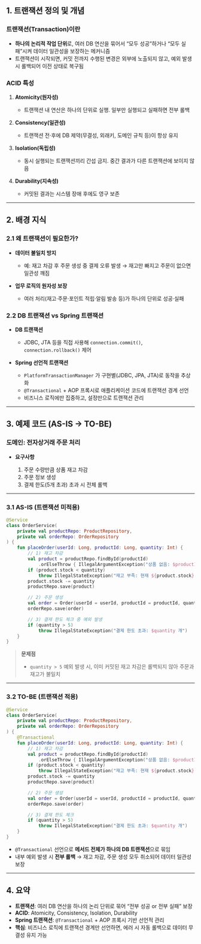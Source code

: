 ## 1. 트랜잭션 정의 및 개념

### 트랜잭션(Transaction)이란

* **하나의 논리적 작업 단위**로, 여러 DB 연산을 묶어서 “모두 성공”하거나 “모두 실패”시켜 데이터 일관성을 보장하는 메커니즘
* 트랜잭션이 시작되면, 커밋 전까지 수행된 변경은 외부에 노출되지 않고, 예외 발생 시 롤백되어 이전 상태로 복구됨

### ACID 특성

1. **Atomicity(원자성)**

    * 트랜잭션 내 연산은 하나의 단위로 실행. 일부만 실행되고 실패하면 전부 롤백
2. **Consistency(일관성)**

    * 트랜잭션 전·후에 DB 제약(무결성, 외래키, 도메인 규칙 등)이 항상 유지
3. **Isolation(독립성)**

    * 동시 실행되는 트랜잭션끼리 간섭 금지. 중간 결과가 다른 트랜잭션에 보이지 않음
4. **Durability(지속성)**

    * 커밋된 결과는 시스템 장애 후에도 영구 보존

---

## 2. 배경 지식

### 2.1 왜 트랜잭션이 필요한가?

* **데이터 불일치 방지**

    * 예: 재고 차감 후 주문 생성 중 결제 오류 발생 → 재고만 빠지고 주문이 없으면 일관성 깨짐
* **업무 로직의 원자성 보장**

    * 여러 처리(재고·주문·포인트 적립·알림 발송 등)가 하나의 단위로 성공·실패

### 2.2 DB 트랜잭션 vs Spring 트랜잭션

* **DB 트랜잭션**

    * JDBC, JTA 등을 직접 사용해 `connection.commit()`, `connection.rollback()` 제어
* **Spring 선언적 트랜잭션**

    * `PlatformTransactionManager` 가 구현별(JDBC, JPA, JTA)로 동작을 추상화
    * `@Transactional` + AOP 프록시로 애플리케이션 코드에 트랜잭션 경계 선언
    * 비즈니스 로직에만 집중하고, 설정만으로 트랜잭션 관리

---

## 3. 예제 코드 (AS-IS → TO-BE)

### 도메인: 전자상거래 주문 처리

* **요구사항**

    1. 주문 수량만큼 상품 재고 차감
    2. 주문 정보 생성
    3. 결제 한도(5개 초과) 초과 시 전체 롤백

---

### 3.1 AS-IS (트랜잭션 미적용)

```kotlin
@Service
class OrderService(
    private val productRepo: ProductRepository,
    private val orderRepo: OrderRepository
) {
    fun placeOrder(userId: Long, productId: Long, quantity: Int) {
        // 1) 재고 차감
        val product = productRepo.findById(productId)
            .orElseThrow { IllegalArgumentException("상품 없음: $productId") }
        if (product.stock < quantity)
            throw IllegalStateException("재고 부족: 현재 ${product.stock}, 요청 $quantity")
        product.stock -= quantity
        productRepo.save(product)

        // 2) 주문 생성
        val order = Order(userId = userId, productId = productId, quantity = quantity)
        orderRepo.save(order)

        // 3) 결제 한도 체크 중 예외 발생
        if (quantity > 5)
            throw IllegalStateException("결제 한도 초과: $quantity 개")
    }
}
```

> **문제점**
>
> * `quantity > 5` 예외 발생 시, 이미 커밋된 재고 차감은 롤백되지 않아 주문과 재고가 불일치

---

### 3.2 TO-BE (트랜잭션 적용)

```kotlin
@Service
class OrderService(
    private val productRepo: ProductRepository,
    private val orderRepo: OrderRepository
) {
    @Transactional
    fun placeOrder(userId: Long, productId: Long, quantity: Int) {
        // 1) 재고 차감
        val product = productRepo.findById(productId)
            .orElseThrow { IllegalArgumentException("상품 없음: $productId") }
        if (product.stock < quantity)
            throw IllegalStateException("재고 부족: 현재 ${product.stock}, 요청 $quantity")
        product.stock -= quantity
        productRepo.save(product)

        // 2) 주문 생성
        val order = Order(userId = userId, productId = productId, quantity = quantity)
        orderRepo.save(order)

        // 3) 결제 한도 체크
        if (quantity > 5)
            throw IllegalStateException("결제 한도 초과: $quantity 개")
    }
}
```

* `@Transactional` 선언으로 **메서드 전체가 하나의 DB 트랜잭션**으로 묶임
* 내부 예외 발생 시 **전부 롤백** → 재고 차감, 주문 생성 모두 취소되어 데이터 일관성 보장

---

## 4. 요약

* **트랜잭션**: 여러 DB 연산을 하나의 논리 단위로 묶어 “전부 성공 or 전부 실패” 보장
* **ACID**: Atomicity, Consistency, Isolation, Durability
* **Spring 트랜잭션**: `@Transactional` + AOP 프록시 기반 선언적 관리
* **핵심**: 비즈니스 로직에 트랜잭션 경계만 선언하면, 에러 시 자동 롤백으로 데이터 무결성 유지 가능
